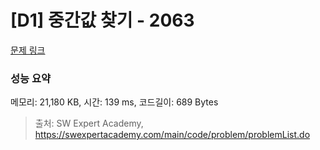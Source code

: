 # [D1] 중간값 찾기 - 2063 

[문제 링크](https://swexpertacademy.com/main/code/problem/problemDetail.do?contestProbId=AV5QPsXKA2UDFAUq) 

### 성능 요약

메모리: 21,180 KB, 시간: 139 ms, 코드길이: 689 Bytes



> 출처: SW Expert Academy, https://swexpertacademy.com/main/code/problem/problemList.do